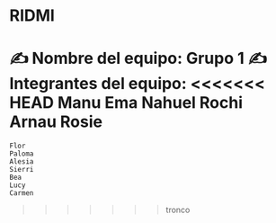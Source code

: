 # RIDMI

✍️ Nombre del equipo: 
                        Grupo 1
✍️ Integrantes del equipo: 
<<<<<<< HEAD
    Manu
    Ema
    Nahuel
    Rochi
    Arnau
    Rosie
=======
    Flor
    Paloma
    Alesia
    Sierri
    Bea
    Lucy
    Carmen
    
>>>>>>> tronco
